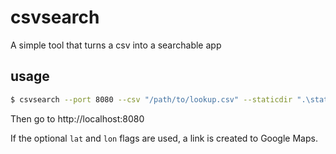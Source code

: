 # csvsearch
A simple tool that turns a csv into a searchable app

## usage
```bash
$ csvsearch --port 8080 --csv "/path/to/lookup.csv" --staticdir ".\static" -lat GPS_LATITUDE -lon GPS_LONGITUDE
```

Then go to http://localhost:8080

If the optional `lat` and `lon` flags are used, a link is created to Google Maps.
